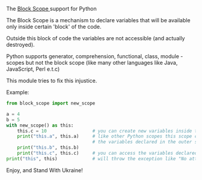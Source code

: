 The <a href="https://en.wikipedia.org/wiki/Scope_(computer_science)#Block_scope"> Block Scope </a> support for
Python <br>

The Block Scope is a mechanism to declare variables that will be available only inside certain 'block' of the code.

Outside this block of code the variables are not accessible (and actually destroyed).

Python supports generator, comprehension, functional, class, module -scopes but not the block scope (like many other
languages like Java, JavaScript, Perl e.t.c)

This module tries to fix this injustice.

Example:

```python
from block_scope import new_scope

a = 4
b = 5
with new_scope() as this:
    this.c = 10                 # you can create new variables inside the block scope
    print("this.a", this.a)     # like other Python scopes this scope can easily access 
                                # the variables declared in the outer scope
    print("this.b", this.b)
    print("this.c", this.c)     # you can access the variables declared withing the block scope
print("this", this)             # will throw the exception like "No attribute 'this'"

```

Enjoy, and Stand With Ukraine!
